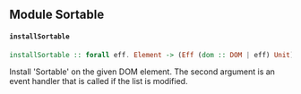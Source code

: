 ## Module Sortable

#### `installSortable`

``` purescript
installSortable :: forall eff. Element -> (Eff (dom :: DOM | eff) Unit) -> Eff (dom :: DOM | eff) Unit
```

Install 'Sortable' on the given DOM element. The second argument is
an event handler that is called if the list is modified.


